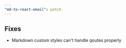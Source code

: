 ```yaml
---
"md-to-react-email": patch
---
```


## Fixes

- Markdown custom styles can't handle qoutes properly

